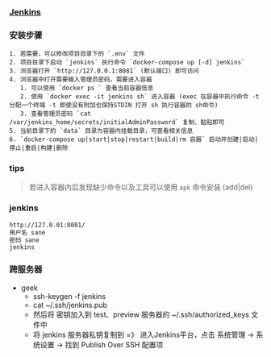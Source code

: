 ### [Jenkins](https://github.com/jenkinsci/docker)

### 安装步骤

    1. 若需要，可以修改项目目录下的 `.env` 文件
    2. 项目目录下启动 `jenkins` 执行命令 `docker-compose up [-d] jenkins`
    3. 浏览器打开 `http://127.0.0.1:8081` (默认端口) 即可访问
    4. 浏览器中打开需要输入管理员密码，需要进入容器
       1. 可以使用 `docker ps ` 查看当前容器信息
       2. 使用 `docker exec -it jenkins sh` 进入容器 (exec 在容器中执行命令 -t 分配一个终端 -t 即使没有附加也保持STDIN 打开 sh 执行容器的 sh命令)
       3. 查看管理员密码 `cat /var/jenkins_home/secrets/initialAdminPassword` 复制、黏贴即可
    5. 当前目录下的 `data` 目录为容器内挂载目录，可查看相关信息
    6. `docker-compose up|start|stop|restart|build|rm 容器` 启动并创建|启动|停止|重启|构建|删除

### tips

> 若进入容器内后发现缺少命令以及工具可以使用 `apk` 命令安装 (add|del)

### jenkins

```bash
http://127.0.01:8081/
用户名 sane
密码 sane 
jenkins
```

### 跨服务器

- geek
  - ssh-keygen -f jenkins
  - cat ~/.ssh/jenkins.pub
  - 然后将 密钥加入到 test、preview 服务器的 ~/.ssh/authorized_keys 文件中
  - 将 jenkins 服务器私钥复制到 =》 进入Jenkins平台，点击 系统管理 -> 系统设置 -> 找到 Publish Over SSH 配置项
